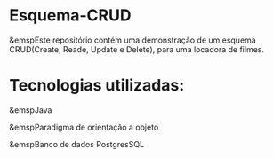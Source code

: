 # Esquema-CRUD
  &emspEste repositório contém uma demonstração de um esquema CRUD(Create, Reade, Update e Delete), para uma locadora de filmes.

# Tecnologias utilizadas:
  <p>&emspJava<p>
  <p>&emspParadigma de orientação a objeto<p>
  <p>&emspBanco de dados PostgresSQL<p>
